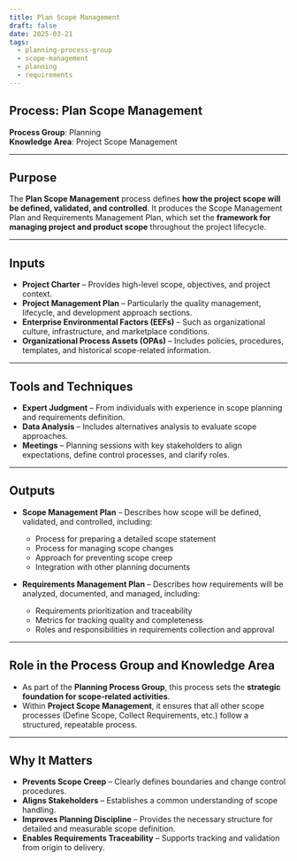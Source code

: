 ```yaml
---
title: Plan Scope Management  
draft: false
date: 2025-03-21  
tags:  
  - planning-process-group  
  - scope-management  
  - planning  
  - requirements  
---
```


## Process: Plan Scope Management

**Process Group**: Planning  
**Knowledge Area**: Project Scope Management  

---

## Purpose

The **Plan Scope Management** process defines **how the project scope will be defined, validated, and controlled**. It produces the Scope Management Plan and Requirements Management Plan, which set the **framework for managing project and product scope** throughout the project lifecycle.

---

## Inputs

- **Project Charter** – Provides high-level scope, objectives, and project context.
- **Project Management Plan** – Particularly the quality management, lifecycle, and development approach sections.
- **Enterprise Environmental Factors (EEFs)** – Such as organizational culture, infrastructure, and marketplace conditions.
- **Organizational Process Assets (OPAs)** – Includes policies, procedures, templates, and historical scope-related information.

---

## Tools and Techniques

- **Expert Judgment** – From individuals with experience in scope planning and requirements definition.
- **Data Analysis** – Includes alternatives analysis to evaluate scope approaches.
- **Meetings** – Planning sessions with key stakeholders to align expectations, define control processes, and clarify roles.

---

## Outputs

- **Scope Management Plan** – Describes how scope will be defined, validated, and controlled, including:
  - Process for preparing a detailed scope statement  
  - Process for managing scope changes  
  - Approach for preventing scope creep  
  - Integration with other planning documents  

- **Requirements Management Plan** – Describes how requirements will be analyzed, documented, and managed, including:
  - Requirements prioritization and traceability  
  - Metrics for tracking quality and completeness  
  - Roles and responsibilities in requirements collection and approval  

---

## Role in the Process Group and Knowledge Area

- As part of the **Planning Process Group**, this process sets the **strategic foundation for scope-related activities**.
- Within **Project Scope Management**, it ensures that all other scope processes (Define Scope, Collect Requirements, etc.) follow a structured, repeatable process.

---

## Why It Matters

- **Prevents Scope Creep** – Clearly defines boundaries and change control procedures.
- **Aligns Stakeholders** – Establishes a common understanding of scope handling.
- **Improves Planning Discipline** – Provides the necessary structure for detailed and measurable scope definition.
- **Enables Requirements Traceability** – Supports tracking and validation from origin to delivery.
